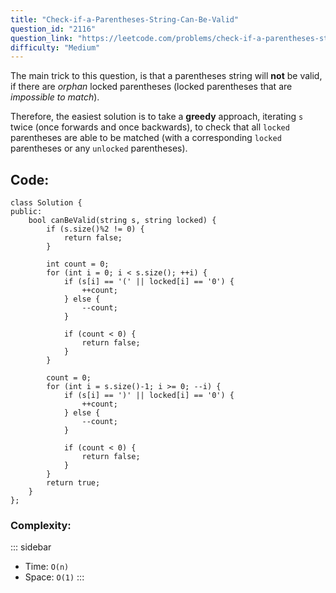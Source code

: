 ```yaml
---
title: "Check-if-a-Parentheses-String-Can-Be-Valid"
question_id: "2116"
question_link: "https://leetcode.com/problems/check-if-a-parentheses-string-can-be-valid/"
difficulty: "Medium"
---
```


The main trick to this question, is that a parentheses string will **not** be valid, if there are *orphan* locked parentheses (locked parentheses that are *impossible to match*).

Therefore, the easiest solution is to take a **greedy** approach, iterating `s` twice (once forwards and once backwards),
to check that all `locked` parentheses are able to be matched (with a corresponding `locked` parentheses or any `unlocked` parentheses).

## Code<span>:</span>

```{.cpp}
class Solution {
public:
    bool canBeValid(string s, string locked) {
        if (s.size()%2 != 0) {
            return false;
        }
        
        int count = 0;
        for (int i = 0; i < s.size(); ++i) {
            if (s[i] == '(' || locked[i] == '0') {
                ++count;
            } else {
                --count;
            }

            if (count < 0) {
                return false;
            }
        }

        count = 0;
        for (int i = s.size()-1; i >= 0; --i) {
            if (s[i] == ')' || locked[i] == '0') {
                ++count;
            } else {
                --count;
            }

            if (count < 0) {
                return false;
            }
        }
        return true;
    }
};
```

### Complexity<span>:</span>
::: sidebar
- Time: `O(n)`
- Space: `O(1)`
:::
